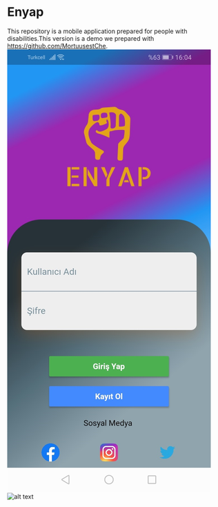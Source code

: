 # Enyap
This repository is a mobile application prepared for people with disabilities.This version is a demo we prepared with https://github.com/MortuusestChe.
![alt text](https://github.com/Aliyildirim58/Enyap/blob/main/Enyap/assets/ss1.png)
![alt text](https://github.com/Aliyildirim58/Enyap/blob/main/Enyap/assets/ss2.png)

